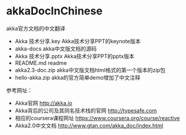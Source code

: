 akkaDocInChinese
================

akka官方文档的中文翻译

- Akka 技术分享.key	Akka技术分享PPT的keynote版本
- akka-docs	akka中文版文档的源码
- Akka 技术分享.pptx	Akka技术分享PPT的pptx版本
- README.md	readme
- akka2.3-doc.zip	akka中文版文档html格式的第一个版本的zip包
- hello-akka.zip akka的官方简单demo增加了中文注释

参考网址：
- Akka官网 http://akka.io
- Akka背后的公司及其同名技术栈的官网 http://typesafe.com
- 相应的coursera课程网址 https://www.coursera.org/course/reactive
- Akka2.0中文文档 http://www.gtan.com/akka_doc/index.html
